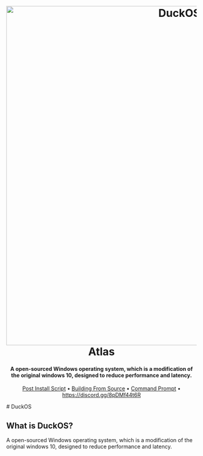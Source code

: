 <h1 align="center">
  <br>
  <a href="https://discord.gg/8pDMf44t6R/"><img src="https://github.com/DuckOS-GitHub/DuckOS/raw/main/branding/banner.jpg" alt="DuckOS" width="900"></a>
  <br>
  Atlas
  <br>
</h1>
<h4 align="center">A open-sourced Windows operating system, which is a modification of the original windows 10, designed to reduce performance and latency.</h4>

<p align="center">
  <a href="link here">Post Install Script</a>
  •
  <a href="place link here">Building From Source</a>
  •
  <a href="file://C:\Windows\System32\cmd.exe">Command Prompt</a>
  •
  <a href="place link here">https://discord.gg/8pDMf44t6R</a>
</p>
# DuckOS

## What is DuckOS?

A open-sourced Windows operating system, which is a modification of the original windows 10, designed to reduce performance and latency.

